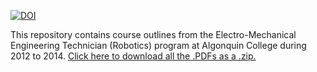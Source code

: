 [![DOI](https://zenodo.org/badge/18550/Manouchehri/Algonquin-College-Robotics-Outlines.svg)](https://zenodo.org/badge/latestdoi/18550/Manouchehri/Algonquin-College-Robotics-Outlines)

This repository contains course outlines from the Electro-Mechanical Engineering Technician (Robotics) program at Algonquin College during 2012 to 2014. [Click here to download all the .PDFs as a .zip.](https://github.com/Manouchehri/Algonquin-College-Robotics-Outlines/archive/v1.zip)